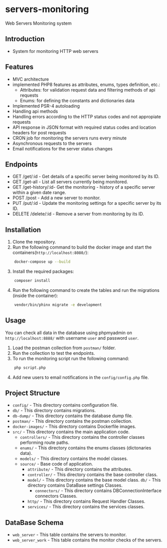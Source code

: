 # servers-monitoring
 Web Servers Monitoring system

## Introduction
- System for monitoring HTTP web servers 

## Features
- MVC architecture
- implemented PHP8 features as attributes, enums, types definition, etc.:
    - Attributes: for validation request data and filtering methods of api requests
    - Enums: for defining the constants and dictionaries data
- Implemented PSR-4 autoloading
- Handling api methods
- Handling errors according to the HTTP status codes and not appropiate requests
- API response in JSON format with required status codes and location headers for post requests
- CRON job for monitoring the servers runs every minute
- Asynchronous requests to the servers
- Email notifications for the server status changes 

## Endpoints
- GET /get/:id - Get details of a specific server being monitored by its ID.
- GET /get-all - List all servers currently being monitored.
- GET /get-history/:id- Get the monitoring - history of a specific server within a given date range.
- POST /post - Add a new server to monitor.
- PUT /put/:id - Update the monitoring settings for a specific server by its ID.
- DELETE /delete/:id - Remove a server from monitoring by its ID.


## Installation

1. Clone the repository.
2. Run the following command to build the docker image and start the containers(`http://localhost:8080/`):
```bash 
    docker-compose up --build
```
3.  Install the required packages:
```bash
    composer install
```
4. Run the following command to create the tables and run the migrations (inside the container):
```bash
    vendor/bin/phinx migrate -e development
```

## Usage
You can check all data in the database using phpmyadmin on `http://localhost:8888/` with username `user` and password `user`.

1. Load the postman collection from `postman/` folder.
2. Run the collection to test the endpoints.
3. To run the monitoring script  run the following command:
```bash
    php script.php
```
4. Add new users to email notifications in the `config/config.php` file.

## Project Structure

- `config/` - This directory contains configuration file.
- `db/` - This directory contains migrations.
- `db-dump/` - This directory contains the database dump file.
- `postman/` - This directory contains the postman collection.
- `docker-images/` - This directory contains Dockerfile images.
- `src/` - This directory contains the main application code.
  - `controllers/` - This directory contains the controller classes performing route paths.
  - `enums/` - This directory contains the enums classes (dictonaries data).
  - `models/` - This directory contains the model classes.
  - `source/` - Base code of application.
    - `attribute/` - This directory contains the attributes.
    - `controller/` - This directory contains the base controller class.
    - `model/` - This directory contains the base model class.
     `db/` - This directory contains DataBase settings Classes.
        - `connectors/` - This directory contains DBConnectionInterface connectors Classes.
    - `http/` - This directory contains Request Handler Classes.
    - `services/` - This directory contains the services classes.


## DataBase Schema

- `web_server` - This table contains the servers to monitor.
- `web_server_work` - This table contains the monitor checks of the servers.